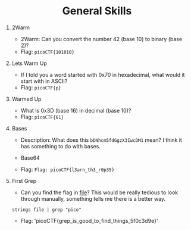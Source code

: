 <h1 align="center">General Skills</h1>

1. 2Warm
    - 2Warm: Can you convert the number 42 (base 10) to binary (base 2)? 
    - Flag: `picoCTF{101010}`


2. Lets Warm Up
    - If I told you a word started with 0x70 in hexadecimal, what would it start with in ASCII?
    - Flag: `picoCTF{p}`

3. Warmed Up
    - What is 0x3D (base 16) in decimal (base 10)?
    - Flag: `picoCTF{61}`

4. Bases
    - Description: What does this `bDNhcm5fdGgzX3IwcDM1` mean? I think it has something to do with bases. 
    
    - Base64 
    - Flag: `Flag: picoCTF{l3arn_th3_r0p35}`

5. First Grep

    - Can you find the flag in [file]()? This would be really tedious to look through manually, something tells me there is a better way.
    
    ``` shell
    strings file | grep "pico"
    ```
    - Flag: 'picoCTF{grep_is_good_to_find_things_5f0c3d9e}'
